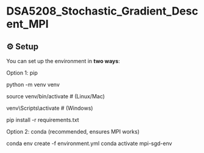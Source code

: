 # DSA5208_Stochastic_Gradient_Descent_MPI



## ⚙️ Setup

You can set up the environment in **two ways**:  

Option 1: pip

python -m venv venv


source venv/bin/activate   # (Linux/Mac)


venv\Scripts\activate      # (Windows)


pip install -r requirements.txt

Option 2: conda (recommended, ensures MPI works)

conda env create -f environment.yml
conda activate mpi-sgd-env
